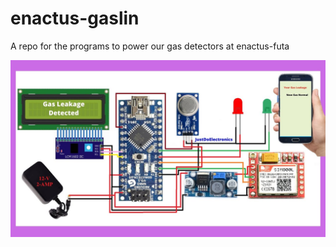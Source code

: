 # enactus-gaslin
A repo for the programs to power our gas detectors at enactus-futa

![Gas Leakage System Diagram](./assets/images/gas-leakage-detector-1.jpg)

